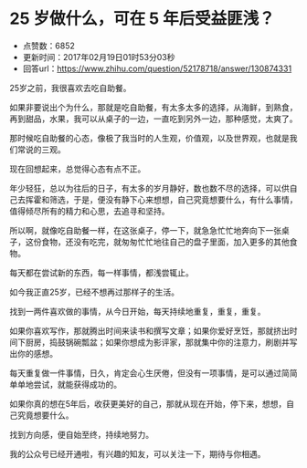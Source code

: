 # 25 岁做什么，可在 5 年后受益匪浅？
- 点赞数：6852
- 更新时间：2017年02月19日01时53分03秒
- 回答url：https://www.zhihu.com/question/52178718/answer/130874331
<body>
 <p data-pid="VdiVJ-Uy">25岁之前，我很喜欢去吃自助餐。</p>
 <p data-pid="h24z3gzU">如果非要说出个为什么，那就是吃自助餐，有太多太多的选择，从海鲜，到熟食，再到甜品，水果，我可以从桌子的一边，一直吃到另外一边，那种感觉，太爽了。</p>
 <p data-pid="wr5O4-0w">那时候吃自助餐的心态，像极了我当时的人生观，价值观，以及世界观，也就是我们常说的三观。</p>
 <p data-pid="tLHmTt96">现在回想起来，总觉得心态有点不正。</p>
 <p data-pid="gLxTT5E5">年少轻狂，总以为往后的日子，有太多的岁月静好，数也数不尽的选择，可以供自己去挥霍和筛选，于是，便没有静下心来想想，自己究竟想要什么，有什么事情，值得倾尽所有的精力和心思，去追寻和坚持。</p>
 <p data-pid="ySzHitpS">所以啊，就像吃自助餐一样，在这张桌子，停一下，就急急忙忙地奔向下一张桌子，这份食物，还没有吃完，就匆匆忙忙地往自己的盘子里面，加入更多的其他食物。</p>
 <p data-pid="TVgRdgTP">每天都在尝试新的东西，每一样事情，都浅尝辄止。</p>
 <p data-pid="7Y4-p1Nv">如今我正直25岁，已经不想再过那样子的生活。</p>
 <p data-pid="LN_zEXsq">找到一两件喜欢做的事情，从今日开始，每天持续地重复，重复，重复。</p>
 <p data-pid="4GDMYhZZ">如果你喜欢写作，那就腾出时间来读书和撰写文章；如果你爱好烹饪，那就挤出时间下厨房，捣鼓锅碗瓢盆；如果你想成为影评家，那就集中你的注意力，刷剧并写出你的感想。</p>
 <p data-pid="Qs5mrv0L">每天重复做一件事情，日久，肯定会心生厌倦，但没有一项事情，是可以通过简简单单地尝试，就能获得成功的。</p>
 <p data-pid="HhQpipQA">如果你真的想在5年后，收获更美好的自己，那就从现在开始，停下来，想想，自己究竟想要什么。</p>
 <p data-pid="dwvEUSjF">找到方向感，便自始至终，持续地努力。</p>
 <p data-pid="A6YOnarw">我的公众号已经开通啦，有兴趣的知友，可以关注一下，期待与你相遇。</p>
</body>